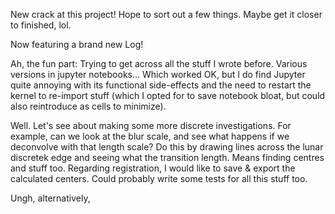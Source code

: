 New crack at this project! Hope to sort out a few things. Maybe get it closer to finished, lol.

Now featuring a brand new Log!

Ah, the fun part: Trying to get across all the stuff I wrote before. Various versions in jupyter notebooks... Which worked OK, but I do find Jupyter quite annoying with its functional side-effects and the need to restart the kernel to re-import stuff (which I opted for to save notebook bloat, but could also reintroduce as cells to minimize).

Well. Let's see about making some more discrete investigations. For example, can we look at the blur scale, and see what happens if we deconvolve with that length scale? Do this by drawing lines across the lunar discretek edge and seeing what the transition length. Means finding centres and stuff too. Regarding registration, I would like to save & export the calculated centers. Could probably write some tests for all this stuff too. 

Ungh, alternatively, 
